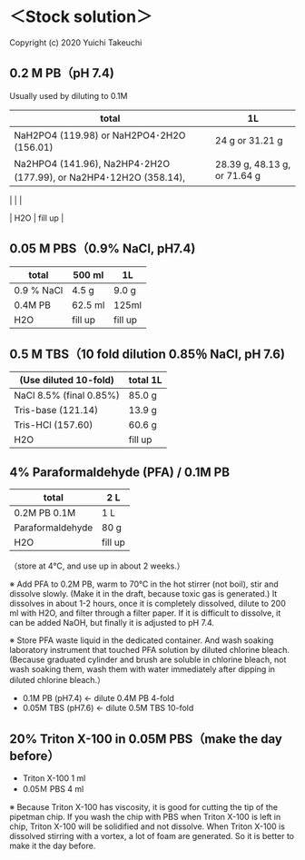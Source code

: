 # ＜Stock solution＞

Copyright (c) 2020 Yuichi Takeuchi

## 0.2 M PB（pH 7.4)
Usually used by diluting to 0.1M

| total                                                             | 1L                           |
|-------------------------------------------------------------------|------------------------------|
| NaH2PO4 (119.98) or NaH2PO4･2H2O (156.01)                         | 24 g or 31.21 g              |
| Na2HPO4 (141.96), Na2HP4･2H2O (177.99), or Na2HP4･12H2O (358.14), | 28.39 g, 48.13 g, or 71.64 g |

|   |   |

| H2O                                      | fill up              |


## 0.05 M PBS（0.9% NaCl, pH7.4)
|total        |500 ml                   |1L|
|-------------|-------------------------|----------|
|0.9 % NaCl   |4.5 g                    |9.0 g     |
|0.4M PB	    |62.5 ml                  |125ml     |
|H2O          |fill up                  |fill up   |


## 0.5 M TBS（10 fold dilution 0.85％ NaCl, pH 7.6)
|(Use diluted 10-fold)    |total 1L|
|-------------------------|-------------------|
|NaCl		8.5% (final 0.85%)|85.0 g             |
|Tris-base (121.14)       |13.9 g             |
|Tris-HCl (157.60)        |60.6 g             |
|H2O                      |fill up            |


## 4% Paraformaldehyde (PFA)  / 0.1M PB

|total                       |2 L         |
|----------------------------|------------|
|0.2M PB		0.1M             |1 L         |
|Paraformaldehyde            |80 g|
|H2O                         |fill up     |

 （store at 4℃, and use up in about 2 weeks.）

※ Add PFA to 0.2M PB, warm to 70℃ in the hot stirrer (not boil), stir and dissolve slowly. (Make it in the draft, because toxic gas is generated.) It dissolves in about 1-2 hours, once it is completely dissolved, dilute to 200 ml with H2O, and filter through a filter paper. If it is difficult to dissolve, it can be added NaOH, but finally it is adjusted to pH 7.4.

※ Store PFA waste liquid in the dedicated container. And wash soaking laboratory instrument that touched PFA solution by diluted chlorine bleach. (Because graduated cylinder and brush are soluble in chlorine bleach, not wash soaking them, wash them with water immediately after dipping in diluted chlorine bleach.）

- 0.1M PB (pH7.4)  ←  dilute 0.4M PB 4-fold
- 0.05M TBS (pH7.6)  ←  dilute 0.5M TBS 10-fold


## 20% Triton X-100 in 0.05M PBS（make the day before）
- Triton X-100  	1 ml
- 0.05Ｍ PBS   	4 ml

※ Because Triton X-100 has viscosity, it is good for cutting the tip of the pipetman chip.  If you wash the chip with PBS when Triton X-100 is left in chip, Triton X-100 will be solidified and not dissolve. When Triton X-100 is dissolved stirring with a vortex, a lot of foam are generated. So it is better to make it the day before.
